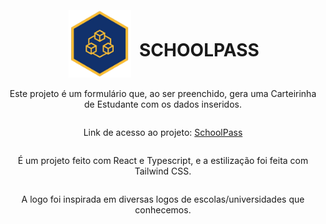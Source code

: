 <div style="display: flex; flex-direction: column; align-items: center; text-align: center;">
    <div style="display: flex; align-items: center;">
        <img style="padding: 3px; display: inline;" width="100px" src="/public/img/logo-sem-fundo.png" alt="Logo SchoolPass"/>
        <h1 style="margin-left: 10px;" class="text-2xl font-bold">SCHOOLPASS</h1>
    </div>
    <p>Este projeto é um formulário que, ao ser preenchido, gera uma Carteirinha de Estudante com os dados inseridos.</p>
    <p>Link de acesso ao projeto: <a href="https://schoolpass.vercel.app/" target="_blank" rel="noopener noreferrer">SchoolPass</a></p>
    <p>É um projeto feito com React e Typescript, e a estilização foi feita com Tailwind CSS.</p>
    <p>A logo foi inspirada em diversas logos de escolas/universidades que conhecemos.</p>
</div>
